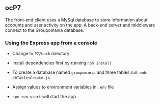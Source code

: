 ## ocP7 

The front-end client uses a MySql database to store information about accounts
and user activity on the app.
A back-end server and middleware connect to the Groupomania database.

### Using the Express app from a console

* Change to `P7/back` directory

* Install dependencies first by running `npm install`

* To create a database named `groupomania` and three tables run `node dbTablesCreate.js`.
    
* Assign values to environment variables in `.env` file

* `npm run start` will start the app